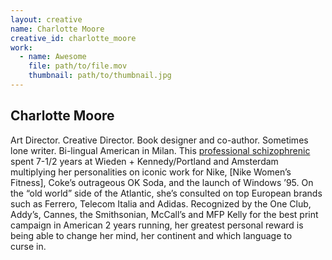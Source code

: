 ```yaml
---
layout: creative
name: Charlotte Moore
creative_id: charlotte_moore
work:
  - name: Awesome
    file: path/to/file.mov
    thumbnail: path/to/thumbnail.jpg
---
```


## Charlotte Moore

Art Director. Creative Director. Book designer and co-author. Sometimes lone writer. Bi-lingual
American in Milan. This [professional schizophrenic] spent 7-1/2 years at Wieden + Kennedy/Portland
and Amsterdam multiplying her personalities on iconic work for Nike, [Nike Women&rsquo;s Fitness],
Coke&rsquo;s outrageous OK Soda, and the launch of Windows &rsquo;95. On the &ldquo;old world&rdquo;
side of the Atlantic, she&rsquo;s consulted on top European brands such as Ferrero, Telecom Italia
and Adidas. Recognized by the One Club, Addy&rsquo;s, Cannes, the Smithsonian, McCall&rsquo;s and
MFP Kelly for the best print campaign in American 2 years running, her greatest personal reward is
being able to change her mind, her continent and which language to curse&nbsp;in.

[professional schizophrenic]: http://www.charlottemoore.it/
[nike womens fitness]: http://www.champandmoore.com/
